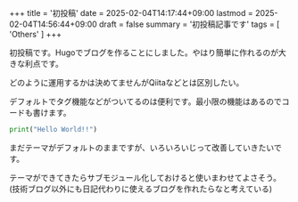 +++
title = '初投稿'
date = 2025-02-04T14:17:44+09:00
lastmod = 2025-02-04T14:56:44+09:00
draft = false
summary = '初投稿記事です'
tags = [ 'Others' ]
+++

初投稿です。Hugoでブログを作ることにしました。やはり簡単に作れるのが大きな利点です。

どのように運用するかは決めてませんがQiitaなどとは区別したい。

デフォルトでタグ機能などがついてるのは便利です。最小限の機能はあるのでコードも書けます。

```py
print("Hello World!!")
```

まだテーマがデフォルトのままですが、いろいろいじって改善していきたいです。

テーマができてきたらサブモジュール化しておけると使いまわせてよさそう。(技術ブログ以外にも日記代わりに使えるブログを作れたらなと考えている)
